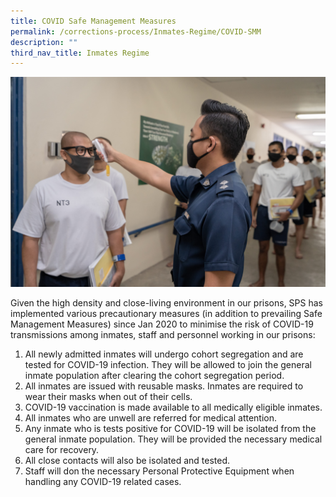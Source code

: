 ```yaml
---
title: COVID Safe Management Measures
permalink: /corrections-process/Inmates-Regime/COVID-SMM
description: ""
third_nav_title: Inmates Regime
---
```

![](/images/Prison%20Life/COVID%20Measures.jpg)

Given the high density and close-living environment in our prisons, SPS has implemented various precautionary measures (in addition to prevailing Safe Management Measures) since Jan 2020 to minimise the risk of COVID-19 transmissions among inmates, staff and personnel working in our prisons:

1. All newly admitted inmates will undergo cohort segregation and are tested for COVID-19 infection. They will be allowed to join the general inmate population after clearing the cohort segregation period.
2.  All inmates are issued with reusable masks. Inmates are required to wear their masks when out of their cells.
3.  COVID-19 vaccination is made available to all medically eligible inmates.
4.  All inmates who are unwell are referred for medical attention.
5.  Any inmate who is tests positive for COVID-19 will be isolated from the general inmate population. They will be provided the necessary medical care for recovery.
6.  All close contacts will also be isolated and tested.
7.  Staff will don the necessary Personal Protective Equipment when handling any COVID-19 related cases.